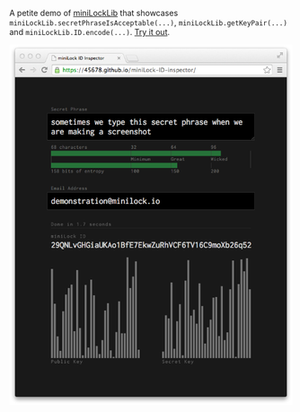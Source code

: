 A petite demo of [miniLockLib](https://github.com/45678/miniLockLib) that showcases `miniLockLib.secretPhraseIsAcceptable(...)`, `miniLockLib.getKeyPair(...)` and `miniLockLib.ID.encode(...)`. [Try it out](https://45678.github.io/minilock-id-inspector/).

[<img src="https://raw.githubusercontent.com/45678/miniLock-ID-inspector/gh-pages/screenshot.png">](https://45678.github.io/miniLock-ID-inspector/)
